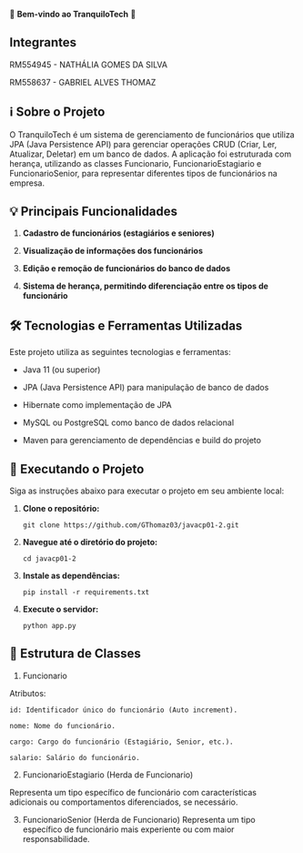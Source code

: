 🎉 **Bem-vindo ao TranquiloTech** 🚀

## Integrantes 
RM554945 - NATHÁLIA GOMES DA SILVA

RM558637 - GABRIEL ALVES THOMAZ

## ℹ️ Sobre o Projeto

O TranquiloTech é um sistema de gerenciamento de funcionários que utiliza JPA (Java Persistence API) para gerenciar operações CRUD (Criar, Ler, Atualizar, Deletar) em um banco de dados. A aplicação foi estruturada com herança, utilizando as classes Funcionario, FuncionarioEstagiario e FuncionarioSenior, para representar diferentes tipos de funcionários na empresa.

## 💡 Principais Funcionalidades

1. **Cadastro de funcionários (estagiários e seniores)**

2. **Visualização de informações dos funcionários**

3. **Edição e remoção de funcionários do banco de dados**

4. **Sistema de herança, permitindo diferenciação entre os tipos de funcionário**


## 🛠️ Tecnologias e Ferramentas Utilizadas

Este projeto utiliza as seguintes tecnologias e ferramentas:


- Java 11 (ou superior)

- JPA (Java Persistence API) para manipulação de banco de dados

- Hibernate como implementação de JPA

- MySQL ou PostgreSQL como banco de dados relacional

- Maven para gerenciamento de dependências e build do projeto


## 🚀 Executando o Projeto

Siga as instruções abaixo para executar o projeto em seu ambiente local:


1. **Clone o repositório:**

   ```
   git clone https://github.com/GThomaz03/javacp01-2.git
   ```

2. **Navegue até o diretório do projeto:**

   ```
   cd javacp01-2
   ```

3. **Instale as dependências:**

   ```
   pip install -r requirements.txt
   ```

4. **Execute o servidor:**

   ```
   python app.py
   ```

## 📘 Estrutura de Classes

1. Funcionario

Atributos:

	id: Identificador único do funcionário (Auto increment).

	nome: Nome do funcionário.

	cargo: Cargo do funcionário (Estagiário, Senior, etc.).

	salario: Salário do funcionário.


2. FuncionarioEstagiario (Herda de Funcionario)

Representa um tipo específico de funcionário com características adicionais ou comportamentos diferenciados, se necessário.


3. FuncionarioSenior (Herda de Funcionario)
Representa um tipo específico de funcionário mais experiente ou com maior responsabilidade.

